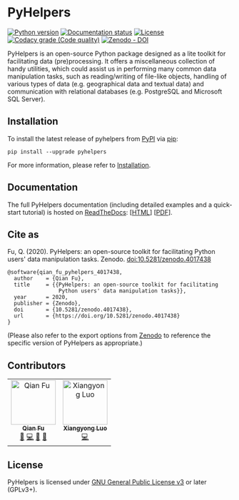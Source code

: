 # PyHelpers

[![Python version](https://img.shields.io/pypi/pyversions/pyhelpers)](https://docs.python.org/3/) 
[![Documentation status](https://readthedocs.org/projects/pyhelpers/badge/?version=latest)](https://pyhelpers.readthedocs.io/en/latest/?badge=latest)
[![License](https://img.shields.io/pypi/l/pyhelpers)](https://github.com/mikeqfu/pyhelpers/blob/master/LICENSE)
[![Codacy grade (Code quality)](https://app.codacy.com/project/badge/Grade/c3ed8571c494450da12cb0c4d3c8c7e9)](https://www.codacy.com/gh/mikeqfu/pyhelpers/dashboard?utm_source=github.com&amp;utm_medium=referral&amp;utm_content=mikeqfu/pyhelpers&amp;utm_campaign=Badge_Grade)
[![Zenodo - DOI](https://zenodo.org/badge/173177909.svg)](https://zenodo.org/badge/latestdoi/173177909)

PyHelpers is an open-source Python package designed as a lite toolkit for facilitating data (pre)processing. It offers a miscellaneous collection of handy utilities, which could assist us in performing many common data manipulation tasks, such as reading/writing of file-like objects, handling of various types of data (e.g. geographical data and textual data) and communication with relational databases (e.g. PostgreSQL and Microsoft SQL Server).

## Installation

To install the latest release of pyhelpers from [PyPI](https://pypi.org/project/pyhelpers/) via [pip](https://pip.pypa.io/en/stable/cli/pip/):

```{bash}
pip install --upgrade pyhelpers
```

For more information, please refer to [Installation](https://pyhelpers.readthedocs.io/en/latest/installation.html).

## Documentation

The full PyHelpers documentation (including detailed examples and a quick-start tutorial) is hosted on [ReadTheDocs](https://readthedocs.org/projects/pyhelpers/): [[HTML](https://pyhelpers.readthedocs.io/en/latest/)\] \[[PDF](https://pyhelpers.readthedocs.io/_/downloads/en/latest/pdf/)].

## Cite as

Fu, Q. (2020). PyHelpers: an open-source toolkit for facilitating Python users' data manipulation tasks. Zenodo. [doi:10.5281/zenodo.4017438](https://doi.org/10.5281/zenodo.4017438)

```{bibtex}
@software{qian_fu_pyhelpers_4017438,
  author    = {Qian Fu},
  title     = {{PyHelpers: an open-source toolkit for facilitating
                Python users' data manipulation tasks}},
  year      = 2020,
  publisher = {Zenodo},
  doi       = {10.5281/zenodo.4017438},
  url       = {https://doi.org/10.5281/zenodo.4017438}
}
```

(Please also refer to the export options from [Zenodo](https://zenodo.org/search?page=1&size=20&q=conceptrecid:%224017438%22&sort=-version&all_versions=True) to reference the specific version of PyHelpers as appropriate.)

## Contributors

<!--suppress HtmlDeprecatedAttribute -->
<table>
  <tbody>
    <tr>
      <td align="center">
        <a href="https://github.com/mikeqfu" target="_blank"><img src="https://avatars.githubusercontent.com/u/1729711?v=4?s=100" width="100px;" alt="Qian Fu"/><br><sub><b>Qian Fu</b></sub></a><br>
        <a href="https://github.com/mikeqfu/pyhelpers" target="_blank" title="Seeding">🌱</a>
        <a href="https://github.com/mikeqfu/pyhelpers/commits?author=mikeqfu" target="_blank" title="Code">💻</a>
        <a href="https://github.com/mikeqfu/pyhelpers/tree/master/tests" target="_blank" title="Tests">🧪</a>
        <a href="https://pyhelpers.readthedocs.io/en/latest/" target="_blank" title="Documentation">📖</a>
      </td>
      <td align="center">
        <a href="https://github.com/xyluo25" target="_blank"><img src="https://avatars.githubusercontent.com/u/36498464?v=4?s=100" width="100px;" alt="Xiangyong Luo"/><br><sub><b>Xiangyong Luo</b></sub></a><br>
        <a href="https://github.com/mikeqfu/pyhelpers/commits?author=xyluo25" target="_blank" title="Code">💻</a>
      </td>
  </tbody>
</table>

## License

PyHelpers is licensed under [GNU General Public License v3](https://github.com/mikeqfu/pyhelpers/blob/master/LICENSE) or later (GPLv3+).
